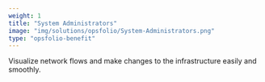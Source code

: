 ```yaml
---
weight: 1
title: "System Administrators"
image: "img/solutions/opsfolio/System-Administrators.png"
type: "opsfolio-benefit"
---
```

Visualize network flows and make changes to the infrastructure easily and smoothly.

